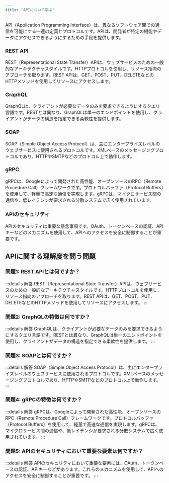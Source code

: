 ```yaml
---
title: "APIについて学ぶ"
---
```

API（Application Programming Interface）は、異なるソフトウェア間での通信を可能にする一連の定義とプロトコルです。APIは、開発者が特定の機能やデータにアクセスできるようにするための手段を提供します。

### REST API

REST（Representational State Transfer）APIは、ウェブサービスのための一般的なアーキテクチャスタイルです。HTTPプロトコルを使用し、リソース指向のアプローチを取ります。REST APIは、GET、POST、PUT、DELETEなどのHTTPメソッドを使用してリソースにアクセスします。

### GraphQL

GraphQLは、クライアントが必要なデータのみを要求できるようにするクエリ言語です。RESTとは異なり、GraphQLは単一のエンドポイントを使用し、クライアントがデータの構造を指定できる柔軟性を提供します。

### SOAP

SOAP（Simple Object Access Protocol）は、主にエンタープライズレベルのウェブサービスに使用されるプロトコルです。XMLベースのメッセージングプロトコルであり、HTTPやSMTPなどのプロトコル上で動作します。

### gRPC

gRPCは、Googleによって開発された高性能、オープンソースのRPC（Remote Procedure Call）フレームワークです。プロトコルバッファ（Protocol Buffers）を使用して、軽量で高速な通信を実現します。gRPCは、マイクロサービス間の通信や、低レイテンシが要求される分散システムで広く使用されています。

### APIのセキュリティ

APIのセキュリティは重要な懸念事項です。OAuth、トークンベースの認証、APIキーなどのメカニズムを使用して、APIへのアクセスを安全に制御することが重要です。

## APIに関する理解度を問う問題

### 問題1: REST APIとは何ですか？

:::details 解答
REST（Representational State Transfer）APIは、ウェブサービスのための一般的なアーキテクチャスタイルです。HTTPプロトコルを使用し、リソース指向のアプローチを取ります。REST APIは、GET、POST、PUT、DELETEなどのHTTPメソッドを使用してリソースにアクセスします。
:::

### 問題2: GraphQLの特徴は何ですか？

:::details 解答
GraphQLは、クライアントが必要なデータのみを要求できるようにするクエリ言語です。RESTとは異なり、GraphQLは単一のエンドポイントを使用し、クライアントがデータの構造を指定できる柔軟性を提供します。
:::

### 問題3: SOAPとは何ですか？

:::details 解答
SOAP（Simple Object Access Protocol）は、主にエンタープライズレベルのウェブサービスに使用されるプロトコルです。XMLベースのメッセージングプロトコルであり、HTTPやSMTPなどのプロトコル上で動作します。
:::

### 問題4: gRPCの特徴は何ですか？

:::details 解答
gRPCは、Googleによって開発された高性能、オープンソースのRPC（Remote Procedure Call）フレームワークです。プロトコルバッファ（Protocol Buffers）を使用して、軽量で高速な通信を実現します。gRPCは、マイクロサービス間の通信や、低レイテンシが要求される分散システムで広く使用されています。
:::

### 問題5: APIのセキュリティにおいて重要な要素は何ですか？

:::details 解答
APIのセキュリティにおいて重要な要素には、OAuth、トークンベースの認証、APIキーなどがあります。これらのメカニズムを使用して、APIへのアクセスを安全に制御することが重要です。
:::
